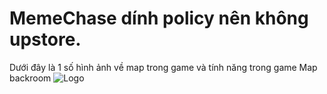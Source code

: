 # MemeChase dính policy nên không upstore.
Dưới đây là 1 số hình ảnh về map trong game và tính năng trong game
Map backroom
![Logo](./assets/Preview/backroom)
